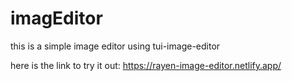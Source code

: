 # imagEditor

this is a simple image editor using tui-image-editor

here is the link to try it out:
https://rayen-image-editor.netlify.app/
